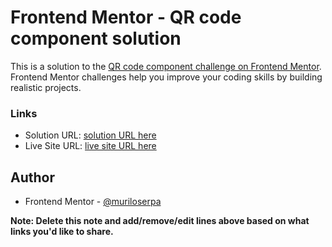 # Frontend Mentor - QR code component solution

This is a solution to the [QR code component challenge on Frontend Mentor](https://www.frontendmentor.io/challenges/qr-code-component-iux_sIO_H). Frontend Mentor challenges help you improve your coding skills by building realistic projects. 

### Links

- Solution URL: [solution URL here](https://www.frontendmentor.io/challenges/qr-code-component-iux_sIO_H/hub/qrcodecomponentmain-solution-ByF9OA3X5)
- Live Site URL: [live site URL here](https://muriloserpa.github.io/FM-qr-code-component/)

## Author

- Frontend Mentor - [@muriloserpa](https://www.frontendmentor.io/profile/muriloserpa)

**Note: Delete this note and add/remove/edit lines above based on what links you'd like to share.**
